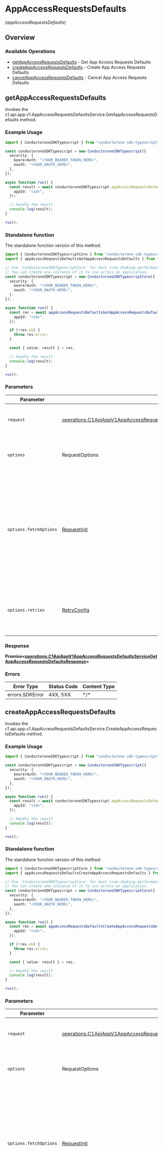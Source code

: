 # AppAccessRequestsDefaults
(*appAccessRequestsDefaults*)

## Overview

### Available Operations

* [getAppAccessRequestsDefaults](#getappaccessrequestsdefaults) - Get App Access Requests Defaults
* [createAppAccessRequestsDefaults](#createappaccessrequestsdefaults) - Create App Access Requests Defaults
* [cancelAppAccessRequestsDefaults](#cancelappaccessrequestsdefaults) - Cancel App Access Requests Defaults

## getAppAccessRequestsDefaults

Invokes the c1.api.app.v1.AppAccessRequestsDefaultsService.GetAppAccessRequestsDefaults method.

### Example Usage

```typescript
import { ConductoroneSDKTypescript } from "conductorone-sdk-typescript";

const conductoroneSDKTypescript = new ConductoroneSDKTypescript({
  security: {
    bearerAuth: "<YOUR_BEARER_TOKEN_HERE>",
    oauth: "<YOUR_OAUTH_HERE>",
  },
});

async function run() {
  const result = await conductoroneSDKTypescript.appAccessRequestsDefaults.getAppAccessRequestsDefaults({
    appId: "<id>",
  });

  // Handle the result
  console.log(result);
}

run();
```

### Standalone function

The standalone function version of this method:

```typescript
import { ConductoroneSDKTypescriptCore } from "conductorone-sdk-typescript/core.js";
import { appAccessRequestsDefaultsGetAppAccessRequestsDefaults } from "conductorone-sdk-typescript/funcs/appAccessRequestsDefaultsGetAppAccessRequestsDefaults.js";

// Use `ConductoroneSDKTypescriptCore` for best tree-shaking performance.
// You can create one instance of it to use across an application.
const conductoroneSDKTypescript = new ConductoroneSDKTypescriptCore({
  security: {
    bearerAuth: "<YOUR_BEARER_TOKEN_HERE>",
    oauth: "<YOUR_OAUTH_HERE>",
  },
});

async function run() {
  const res = await appAccessRequestsDefaultsGetAppAccessRequestsDefaults(conductoroneSDKTypescript, {
    appId: "<id>",
  });

  if (!res.ok) {
    throw res.error;
  }

  const { value: result } = res;

  // Handle the result
  console.log(result);
}

run();
```

### Parameters

| Parameter                                                                                                                                                                                                | Type                                                                                                                                                                                                     | Required                                                                                                                                                                                                 | Description                                                                                                                                                                                              |
| -------------------------------------------------------------------------------------------------------------------------------------------------------------------------------------------------------- | -------------------------------------------------------------------------------------------------------------------------------------------------------------------------------------------------------- | -------------------------------------------------------------------------------------------------------------------------------------------------------------------------------------------------------- | -------------------------------------------------------------------------------------------------------------------------------------------------------------------------------------------------------- |
| `request`                                                                                                                                                                                                | [operations.C1ApiAppV1AppAccessRequestsDefaultsServiceGetAppAccessRequestsDefaultsRequest](../../sdk/models/operations/c1apiappv1appaccessrequestsdefaultsservicegetappaccessrequestsdefaultsrequest.md) | :heavy_check_mark:                                                                                                                                                                                       | The request object to use for the request.                                                                                                                                                               |
| `options`                                                                                                                                                                                                | RequestOptions                                                                                                                                                                                           | :heavy_minus_sign:                                                                                                                                                                                       | Used to set various options for making HTTP requests.                                                                                                                                                    |
| `options.fetchOptions`                                                                                                                                                                                   | [RequestInit](https://developer.mozilla.org/en-US/docs/Web/API/Request/Request#options)                                                                                                                  | :heavy_minus_sign:                                                                                                                                                                                       | Options that are passed to the underlying HTTP request. This can be used to inject extra headers for examples. All `Request` options, except `method` and `body`, are allowed.                           |
| `options.retries`                                                                                                                                                                                        | [RetryConfig](../../lib/utils/retryconfig.md)                                                                                                                                                            | :heavy_minus_sign:                                                                                                                                                                                       | Enables retrying HTTP requests under certain failure conditions.                                                                                                                                         |

### Response

**Promise\<[operations.C1ApiAppV1AppAccessRequestsDefaultsServiceGetAppAccessRequestsDefaultsResponse](../../sdk/models/operations/c1apiappv1appaccessrequestsdefaultsservicegetappaccessrequestsdefaultsresponse.md)\>**

### Errors

| Error Type      | Status Code     | Content Type    |
| --------------- | --------------- | --------------- |
| errors.SDKError | 4XX, 5XX        | \*/\*           |

## createAppAccessRequestsDefaults

Invokes the c1.api.app.v1.AppAccessRequestsDefaultsService.CreateAppAccessRequestsDefaults method.

### Example Usage

```typescript
import { ConductoroneSDKTypescript } from "conductorone-sdk-typescript";

const conductoroneSDKTypescript = new ConductoroneSDKTypescript({
  security: {
    bearerAuth: "<YOUR_BEARER_TOKEN_HERE>",
    oauth: "<YOUR_OAUTH_HERE>",
  },
});

async function run() {
  const result = await conductoroneSDKTypescript.appAccessRequestsDefaults.createAppAccessRequestsDefaults({
    appId: "<id>",
  });

  // Handle the result
  console.log(result);
}

run();
```

### Standalone function

The standalone function version of this method:

```typescript
import { ConductoroneSDKTypescriptCore } from "conductorone-sdk-typescript/core.js";
import { appAccessRequestsDefaultsCreateAppAccessRequestsDefaults } from "conductorone-sdk-typescript/funcs/appAccessRequestsDefaultsCreateAppAccessRequestsDefaults.js";

// Use `ConductoroneSDKTypescriptCore` for best tree-shaking performance.
// You can create one instance of it to use across an application.
const conductoroneSDKTypescript = new ConductoroneSDKTypescriptCore({
  security: {
    bearerAuth: "<YOUR_BEARER_TOKEN_HERE>",
    oauth: "<YOUR_OAUTH_HERE>",
  },
});

async function run() {
  const res = await appAccessRequestsDefaultsCreateAppAccessRequestsDefaults(conductoroneSDKTypescript, {
    appId: "<id>",
  });

  if (!res.ok) {
    throw res.error;
  }

  const { value: result } = res;

  // Handle the result
  console.log(result);
}

run();
```

### Parameters

| Parameter                                                                                                                                                                                                      | Type                                                                                                                                                                                                           | Required                                                                                                                                                                                                       | Description                                                                                                                                                                                                    |
| -------------------------------------------------------------------------------------------------------------------------------------------------------------------------------------------------------------- | -------------------------------------------------------------------------------------------------------------------------------------------------------------------------------------------------------------- | -------------------------------------------------------------------------------------------------------------------------------------------------------------------------------------------------------------- | -------------------------------------------------------------------------------------------------------------------------------------------------------------------------------------------------------------- |
| `request`                                                                                                                                                                                                      | [operations.C1ApiAppV1AppAccessRequestsDefaultsServiceCreateAppAccessRequestsDefaultsRequest](../../sdk/models/operations/c1apiappv1appaccessrequestsdefaultsservicecreateappaccessrequestsdefaultsrequest.md) | :heavy_check_mark:                                                                                                                                                                                             | The request object to use for the request.                                                                                                                                                                     |
| `options`                                                                                                                                                                                                      | RequestOptions                                                                                                                                                                                                 | :heavy_minus_sign:                                                                                                                                                                                             | Used to set various options for making HTTP requests.                                                                                                                                                          |
| `options.fetchOptions`                                                                                                                                                                                         | [RequestInit](https://developer.mozilla.org/en-US/docs/Web/API/Request/Request#options)                                                                                                                        | :heavy_minus_sign:                                                                                                                                                                                             | Options that are passed to the underlying HTTP request. This can be used to inject extra headers for examples. All `Request` options, except `method` and `body`, are allowed.                                 |
| `options.retries`                                                                                                                                                                                              | [RetryConfig](../../lib/utils/retryconfig.md)                                                                                                                                                                  | :heavy_minus_sign:                                                                                                                                                                                             | Enables retrying HTTP requests under certain failure conditions.                                                                                                                                               |

### Response

**Promise\<[operations.C1ApiAppV1AppAccessRequestsDefaultsServiceCreateAppAccessRequestsDefaultsResponse](../../sdk/models/operations/c1apiappv1appaccessrequestsdefaultsservicecreateappaccessrequestsdefaultsresponse.md)\>**

### Errors

| Error Type      | Status Code     | Content Type    |
| --------------- | --------------- | --------------- |
| errors.SDKError | 4XX, 5XX        | \*/\*           |

## cancelAppAccessRequestsDefaults

Invokes the c1.api.app.v1.AppAccessRequestsDefaultsService.CancelAppAccessRequestsDefaults method.

### Example Usage

```typescript
import { ConductoroneSDKTypescript } from "conductorone-sdk-typescript";

const conductoroneSDKTypescript = new ConductoroneSDKTypescript({
  security: {
    bearerAuth: "<YOUR_BEARER_TOKEN_HERE>",
    oauth: "<YOUR_OAUTH_HERE>",
  },
});

async function run() {
  const result = await conductoroneSDKTypescript.appAccessRequestsDefaults.cancelAppAccessRequestsDefaults({
    appId: "<id>",
  });

  // Handle the result
  console.log(result);
}

run();
```

### Standalone function

The standalone function version of this method:

```typescript
import { ConductoroneSDKTypescriptCore } from "conductorone-sdk-typescript/core.js";
import { appAccessRequestsDefaultsCancelAppAccessRequestsDefaults } from "conductorone-sdk-typescript/funcs/appAccessRequestsDefaultsCancelAppAccessRequestsDefaults.js";

// Use `ConductoroneSDKTypescriptCore` for best tree-shaking performance.
// You can create one instance of it to use across an application.
const conductoroneSDKTypescript = new ConductoroneSDKTypescriptCore({
  security: {
    bearerAuth: "<YOUR_BEARER_TOKEN_HERE>",
    oauth: "<YOUR_OAUTH_HERE>",
  },
});

async function run() {
  const res = await appAccessRequestsDefaultsCancelAppAccessRequestsDefaults(conductoroneSDKTypescript, {
    appId: "<id>",
  });

  if (!res.ok) {
    throw res.error;
  }

  const { value: result } = res;

  // Handle the result
  console.log(result);
}

run();
```

### Parameters

| Parameter                                                                                                                                                                                                      | Type                                                                                                                                                                                                           | Required                                                                                                                                                                                                       | Description                                                                                                                                                                                                    |
| -------------------------------------------------------------------------------------------------------------------------------------------------------------------------------------------------------------- | -------------------------------------------------------------------------------------------------------------------------------------------------------------------------------------------------------------- | -------------------------------------------------------------------------------------------------------------------------------------------------------------------------------------------------------------- | -------------------------------------------------------------------------------------------------------------------------------------------------------------------------------------------------------------- |
| `request`                                                                                                                                                                                                      | [operations.C1ApiAppV1AppAccessRequestsDefaultsServiceCancelAppAccessRequestsDefaultsRequest](../../sdk/models/operations/c1apiappv1appaccessrequestsdefaultsservicecancelappaccessrequestsdefaultsrequest.md) | :heavy_check_mark:                                                                                                                                                                                             | The request object to use for the request.                                                                                                                                                                     |
| `options`                                                                                                                                                                                                      | RequestOptions                                                                                                                                                                                                 | :heavy_minus_sign:                                                                                                                                                                                             | Used to set various options for making HTTP requests.                                                                                                                                                          |
| `options.fetchOptions`                                                                                                                                                                                         | [RequestInit](https://developer.mozilla.org/en-US/docs/Web/API/Request/Request#options)                                                                                                                        | :heavy_minus_sign:                                                                                                                                                                                             | Options that are passed to the underlying HTTP request. This can be used to inject extra headers for examples. All `Request` options, except `method` and `body`, are allowed.                                 |
| `options.retries`                                                                                                                                                                                              | [RetryConfig](../../lib/utils/retryconfig.md)                                                                                                                                                                  | :heavy_minus_sign:                                                                                                                                                                                             | Enables retrying HTTP requests under certain failure conditions.                                                                                                                                               |

### Response

**Promise\<[operations.C1ApiAppV1AppAccessRequestsDefaultsServiceCancelAppAccessRequestsDefaultsResponse](../../sdk/models/operations/c1apiappv1appaccessrequestsdefaultsservicecancelappaccessrequestsdefaultsresponse.md)\>**

### Errors

| Error Type      | Status Code     | Content Type    |
| --------------- | --------------- | --------------- |
| errors.SDKError | 4XX, 5XX        | \*/\*           |
